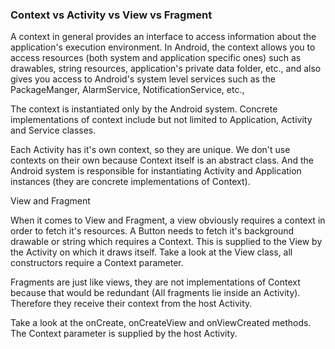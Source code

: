 ### Context vs Activity vs View vs Fragment

 A context in general provides an interface to access information about the application's execution environment. In Android, the context allows you to access resources (both system and application specific ones) such as drawables, string resources, application's private data folder, etc., and also gives you access to Android's system level services such as the PackageManger, AlarmService, NotificationService, etc.,

 The context is instantiated only by the Android system. Concrete implementations of context include but not limited to Application, Activity and Service classes.

 Each Activity has it's own context, so they are unique. We don't use contexts on their own because Context itself is an abstract class. And the Android system is responsible for instantiating Activity and Application instances (they are concrete implementations of Context).

 View and Fragment

 When it comes to View and Fragment, a view obviously requires a context in order to fetch it's resources. A Button needs to fetch it's background drawable or string which requires a Context. This is supplied to the View by the Activity on which it draws itself. Take a look at the View class, all constructors require a Context parameter.

 Fragments are just like views, they are not implementations of Context because that would be redundant (All fragments lie inside an Activity). Therefore they receive their context from the host Activity.

 Take a look at the onCreate, onCreateView and onViewCreated methods. The Context parameter is supplied by the host Activity. 